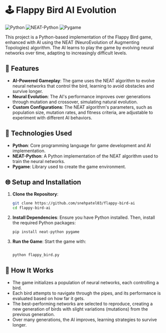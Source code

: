 # 🕹️ Flappy Bird AI Evolution

![Python](https://img.shields.io/badge/Python-3.8%2B-blue?logo=python&logoColor=white)
![NEAT-Python](https://img.shields.io/badge/NEAT-Python-orange?logo=python&logoColor=white)
![Pygame](https://img.shields.io/badge/Pygame-2.0-green?logo=pygame&logoColor=white)

This project is a Python-based implementation of the Flappy Bird game, enhanced with AI using the NEAT (NeuroEvolution of Augmenting Topologies) algorithm. The AI learns to play the game by evolving neural networks over time, adapting to increasingly difficult levels.

## 🔧 Features

- **AI-Powered Gameplay**: The game uses the NEAT algorithm to evolve neural networks that control the bird, learning to avoid obstacles and survive longer.
- **Neural Evolution**: The AI's performance improves over generations through mutation and crossover, simulating natural evolution.
- **Custom Configurations**: The NEAT algorithm's parameters, such as population size, mutation rates, and fitness criteria, are adjustable to experiment with different AI behaviors.

## 🧠 Technologies Used

- **Python**: Core programming language for game development and AI implementation.
- **NEAT-Python**: A Python implementation of the NEAT algorithm used to train the neural networks.
- **Pygame**: Library used to create the game environment.

## 🌐 Setup and Installation

1. **Clone the Repository**:
   ```bash
   git clone https://github.com/snehpatel03/flappy-bird-ai
   cd flappy-bird-ai
2. **Install Dependencies**:
   Ensure you have Python installed. Then, install the required Python packages:
    ```bash
    pip install neat-python pygame
3. **Run the Game**:
   Start the game with:
   ```bash
   
   python flappy_bird.py

## 🚀 How It Works
- The game initializes a population of neural networks, each controlling a bird.
- Each bird attempts to navigate through the pipes, and its performance is evaluated based on how far it gets.
- The best-performing networks are selected to reproduce, creating a new generation of birds with slight variations (mutations) from the previous generation.
- Over many generations, the AI improves, learning strategies to survive longer.
